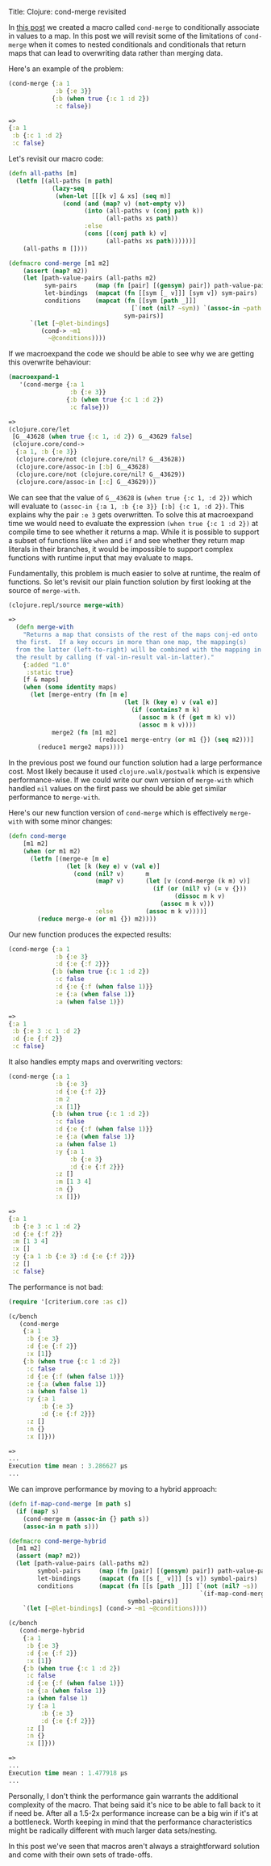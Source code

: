 Title: Clojure: cond-merge revisited

In [this post](https://andersmurphy.com/2020/12/27/clojure-cond-deep-merge-remove-nils-and-the-shape-of-data.html) we created a macro called `cond-merge` to conditionally associate in values to a map. In this post we will revisit some of the limitations of `cond-merge` when it comes to nested conditionals and conditionals that return maps that can lead to overwriting data rather than merging data.

Here's an example of the problem:

```Clojure
(cond-merge {:a 1
             :b {:e 3}}
            {:b (when true {:c 1 :d 2})
             :c false})

=>
{:a 1
 :b {:c 1 :d 2}
 :c false}
```

Let's revisit our macro code:

```Clojure
(defn all-paths [m]
  (letfn [(all-paths [m path]
            (lazy-seq
             (when-let [[[k v] & xs] (seq m)]
               (cond (and (map? v) (not-empty v))
                     (into (all-paths v (conj path k))
                           (all-paths xs path))
                     :else
                     (cons [(conj path k) v]
                           (all-paths xs path))))))]
    (all-paths m [])))

(defmacro cond-merge [m1 m2]
    (assert (map? m2))
    (let [path-value-pairs (all-paths m2)
          sym-pairs     (map (fn [pair] [(gensym) pair]) path-value-pairs)
          let-bindings  (mapcat (fn [[sym [_ v]]] [sym v]) sym-pairs)
          conditions    (mapcat (fn [[sym [path _]]]
                                  [`(not (nil? ~sym)) `(assoc-in ~path ~sym)])
                                sym-pairs)]
      `(let [~@let-bindings]
         (cond-> ~m1
           ~@conditions))))
```

If we macroexpand the code we should be able to see why we are getting this overwrite behaviour:

```Clojure
(macroexpand-1
   '(cond-merge {:a 1
                 :b {:e 3}}
                {:b (when true {:c 1 :d 2})
                 :c false}))

=>
(clojure.core/let
 [G__43628 (when true {:c 1, :d 2}) G__43629 false]
 (clojure.core/cond->
  {:a 1, :b {:e 3}}
  (clojure.core/not (clojure.core/nil? G__43628))
  (clojure.core/assoc-in [:b] G__43628)
  (clojure.core/not (clojure.core/nil? G__43629))
  (clojure.core/assoc-in [:c] G__43629)))
```

We can see that the value of `G__43628` is `(when true {:c 1, :d 2})` which will evaluate to `(assoc-in {:a 1, :b {:e 3}} [:b] {:c 1, :d 2})`. This explains why the pair `:e 3` gets overwritten. To solve this at macroexpand time we would need to evaluate the expression `(when true {:c 1 :d 2})` at compile time to see whether it returns a map. While it is possible to support a subset of functions like `when` and `if` and see whether they return map literals in their branches, it would  be impossible to support complex functions with runtime input that may evaluate to maps.

Fundamentally, this problem is much easier to solve at runtime, the realm of functions. So let's revisit our plain function solution by first looking at the source of `merge-with`.

```Clojure
(clojure.repl/source merge-with)

=>
  (defn merge-with
    "Returns a map that consists of the rest of the maps conj-ed onto
  the first.  If a key occurs in more than one map, the mapping(s)
  from the latter (left-to-right) will be combined with the mapping in
  the result by calling (f val-in-result val-in-latter)."
    {:added "1.0"
     :static true}
    [f & maps]
    (when (some identity maps)
      (let [merge-entry (fn [m e]
                                (let [k (key e) v (val e)]
                                  (if (contains? m k)
                                    (assoc m k (f (get m k) v))
                                    (assoc m k v))))
            merge2 (fn [m1 m2]
                         (reduce1 merge-entry (or m1 {}) (seq m2)))]
        (reduce1 merge2 maps))))
```

In the previous post we found our function solution had a large performance cost. Most likely because it used `clojure.walk/postwalk` which is expensive performance-wise. If we could write our own version of `merge-with` which handled `nil` values on the first pass we should be able get similar performance to `merge-with`.

Here's our new function version of `cond-merge` which is effectively `merge-with` with some minor changes:


```Clojure
(defn cond-merge
    [m1 m2]
    (when (or m1 m2)
      (letfn [(merge-e [m e]
                (let [k (key e) v (val e)]
                  (cond (nil? v)      m
                        (map? v)      (let [v (cond-merge (k m) v)]
                                        (if (or (nil? v) (= v {}))
                                              (dissoc m k v)
                                          (assoc m k v)))
                        :else         (assoc m k v))))]
        (reduce merge-e (or m1 {}) m2))))
```

Our new function produces the expected results:

```Clojure
(cond-merge {:a 1
             :b {:e 3}
             :d {:e {:f 2}}}
            {:b (when true {:c 1 :d 2})
             :c false
             :d {:e {:f (when false 1)}}
             :e {:a (when false 1)}
             :a (when false 1)})

=>
{:a 1
 :b {:e 3 :c 1 :d 2}
 :d {:e {:f 2}}
 :c false}
```

It also handles empty maps and overwriting vectors:

```Clojure
(cond-merge {:a 1
             :b {:e 3}
             :d {:e {:f 2}}
             :m 2
             :x [1]}
            {:b (when true {:c 1 :d 2})
             :c false
             :d {:e {:f (when false 1)}}
             :e {:a (when false 1)}
             :a (when false 1)
             :y {:a 1
                 :b {:e 3}
                 :d {:e {:f 2}}}
             :z []
             :m [1 3 4]
             :n {}
             :x []})

=>
{:a 1
 :b {:e 3 :c 1 :d 2}
 :d {:e {:f 2}}
 :m [1 3 4]
 :x []
 :y {:a 1 :b {:e 3} :d {:e {:f 2}}}
 :z []
 :c false}
```

The performance is not bad:

```Clojure
(require '[criterium.core :as c])

(c/bench
   (cond-merge
    {:a 1
     :b {:e 3}
     :d {:e {:f 2}}
     :x [1]}
    {:b (when true {:c 1 :d 2})
     :c false
     :d {:e {:f (when false 1)}}
     :e {:a (when false 1)}
     :a (when false 1)
     :y {:a 1
         :b {:e 3}
         :d {:e {:f 2}}}
     :z []
     :n {}
     :x []}))

=>
...
Execution time mean : 3.286627 µs
...
```

We can improve performance by moving to a hybrid approach:

```Clojure
(defn if-map-cond-merge [m path s]
  (if (map? s)
    (cond-merge m (assoc-in {} path s))
    (assoc-in m path s)))

(defmacro cond-merge-hybrid
  [m1 m2]
  (assert (map? m2))
  (let [path-value-pairs (all-paths m2)
        symbol-pairs     (map (fn [pair] [(gensym) pair]) path-value-pairs)
        let-bindings     (mapcat (fn [[s [_ v]]] [s v]) symbol-pairs)
        conditions       (mapcat (fn [[s [path _]]] [`(not (nil? ~s))
                                                     `(if-map-cond-merge ~path ~s)])
                                 symbol-pairs)]
    `(let [~@let-bindings] (cond-> ~m1 ~@conditions))))

(c/bench
   (cond-merge-hybrid
    {:a 1
     :b {:e 3}
     :d {:e {:f 2}}
     :x [1]}
    {:b (when true {:c 1 :d 2})
     :c false
     :d {:e {:f (when false 1)}}
     :e {:a (when false 1)}
     :a (when false 1)
     :y {:a 1
         :b {:e 3}
         :d {:e {:f 2}}}
     :z []
     :n {}
     :x []}))

=>
...
Execution time mean : 1.477918 µs
...
```

Personally, I don't think the performance gain warrants the additional complexity of the macro. That being said it's nice to be able to fall back to it if need be. After all a 1.5-2x performance increase can be a big win if it's at a bottleneck. Worth keeping in mind that the performance characteristics might be radically different with much larger data sets/nesting.

In this post we've seen that macros aren't always a straightforward solution and come with their own sets of trade-offs.
